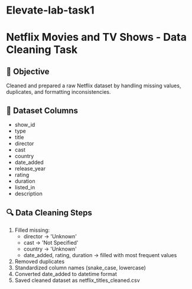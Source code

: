 # Elevate-lab-task1

# Netflix Movies and TV Shows - Data Cleaning Task

## 🔧 Objective
Cleaned and prepared a raw Netflix dataset by handling missing values, duplicates, and formatting inconsistencies.

## 📂 Dataset Columns
- show_id
- type
- title
- director
- cast
- country
- date_added
- release_year
- rating
- duration
- listed_in
- description

## 🔍 Data Cleaning Steps
1. Filled missing:
   - director → 'Unknown'
   - cast → 'Not Specified'
   - country → 'Unknown'
   - date_added, rating, duration → filled with most frequent values
2. Removed duplicates
3. Standardized column names (snake_case, lowercase)
4. Converted date_added to datetime format
5. Saved cleaned dataset as netflix_titles_cleaned.csv


